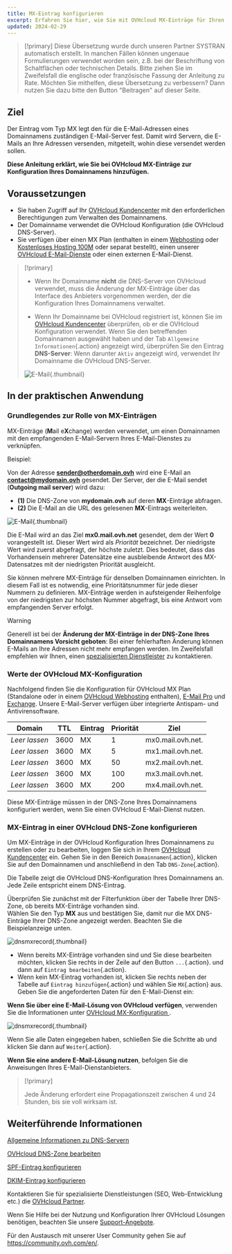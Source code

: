 ```yaml
---
title: MX-Eintrag konfigurieren
excerpt: Erfahren Sie hier, wie Sie mit OVHcloud MX-Einträge für Ihren Domainnamen konfigurieren 
updated: 2024-02-29
---
```


> [!primary]
> Diese Übersetzung wurde durch unseren Partner SYSTRAN automatisch erstellt. In manchen Fällen können ungenaue Formulierungen verwendet worden sein, z.B. bei der Beschriftung von Schaltflächen oder technischen Details. Bitte ziehen Sie im Zweifelsfall die englische oder französische Fassung der Anleitung zu Rate. Möchten Sie mithelfen, diese Übersetzung zu verbessern? Dann nutzen Sie dazu bitte den Button "Beitragen" auf dieser Seite.
>

## Ziel

Der Eintrag vom Typ MX legt den für die E-Mail-Adressen eines Domainnamens zuständigen E-Mail-Server fest. Damit wird Servern, die E-Mails an Ihre Adressen versenden, mitgeteilt, wohin diese versendet werden sollen. 

**Diese Anleitung erklärt, wie Sie bei OVHcloud MX-Einträge zur Konfiguration Ihres Domainnamens hinzufügen.**

## Voraussetzungen

- Sie haben Zugriff auf Ihr [OVHcloud Kundencenter](https://www.ovh.com/auth/?action=gotomanager&from=https://www.ovh.de/&ovhSubsidiary=de) mit den erforderlichen Berechtigungen zum Verwalten des Domainnamens.
- Der Domainname verwendet die OVHcloud Konfiguration (die OVHcloud DNS-Server).
- Sie verfügen über einen MX Plan (enthalten in einem [Webhosting](https://www.ovhcloud.com/de/web-hosting/) oder [Kostenloses Hosting 100M](https://www.ovhcloud.com/de/domains/free-web-hosting/) oder separat bestellt), einen unserer [OVHcloud E-Mail-Dienste](https://www.ovhcloud.com/de/emails/) oder einen externen E-Mail-Dienst.

> [!primary]
>
> - Wenn Ihr Domainname **nicht** die DNS-Server von OVHcloud verwendet, muss die Änderung der MX-Einträge über das Interface des Anbieters vorgenommen werden, der die Konfiguration Ihres Domainnamens verwaltet.
>
> - Wenn Ihr Domainname bei OVHcloud registriert ist, können Sie im [OVHcloud Kundencenter](https://www.ovh.com/auth/?action=gotomanager&from=https://www.ovh.com/de/&ovhSubsidiary=de) überprüfen, ob er die OVHcloud Konfiguration verwendet. Wenn Sie den betreffenden Domainnamen ausgewählt haben und der Tab `Allgemeine Informationen`{.action} angezeigt wird, überprüfen Sie den Eintrag **DNS-Server**: Wenn darunter `Aktiv` angezeigt wird, verwendet Ihr Domainname die OVHcloud DNS-Server.
>
> ![E-Mail](images/dns-servers-enabled.png){.thumbnail}

## In der praktischen Anwendung

### Grundlegendes zur Rolle von MX-Einträgen 

MX-Einträge (**M**ail e**X**change) werden verwendet, um einen Domainnamen mit den empfangenden E-Mail-Servern Ihres E-Mail-Dienstes zu verknüpfen.

Beispiel:

Von der Adresse **sender@otherdomain.ovh** wird eine E-Mail an **contact@mydomain.ovh** gesendet. Der Server, der die E-Mail sendet (**Outgoing mail server**) wird dazu:
- **(1)** Die DNS-Zone von **mydomain.ovh** auf deren **MX**-Einträge abfragen.
- **(2)** Die E-Mail an die URL des gelesenen **MX**-Eintrags weiterleiten.

![E-Mail](images/mx-dns-resolution.png){.thumbnail}

Die E-Mail wird an das Ziel **mx0.mail.ovh.net** gesendet, dem der Wert **0** vorangestellt ist. Dieser Wert wird als *Priorität* bezeichnet. Der niedrigste Wert wird zuerst abgefragt, der höchste zuletzt. Dies bedeutet, dass das Vorhandensein mehrerer Datensätze eine ausbleibende Antwort des MX-Datensatzes mit der niedrigsten Priorität ausgleicht.

Sie können mehrere MX-Einträge für denselben Domainnamen einrichten. In diesem Fall ist es notwendig, eine Prioritätsnummer für jede dieser Nummern zu definieren. MX-Einträge werden in aufsteigender Reihenfolge von der niedrigsten zur höchsten Nummer abgefragt, bis eine Antwort vom empfangenden Server erfolgt.

> [!warning]
>
> Generell ist bei der **Änderung der MX-Einträge in der DNS-Zone Ihres Domainnamens Vorsicht geboten**: Bei einer fehlerhaften Änderung können E-Mails an Ihre Adressen nicht mehr empfangen werden.
> Im Zweifelsfall empfehlen wir Ihnen, einen [spezialisierten Dienstleister](https://partner.ovhcloud.com/de/directory/) zu kontaktieren.

### Werte der OVHcloud MX-Konfiguration <a name="mxovhcloud"></a>

Nachfolgend finden Sie die Konfiguration für OVHcloud MX Plan (Standalone oder in einem [OVHcloud Webhosting](https://www.ovhcloud.com/de/web-hosting/) enthalten), [E-Mail Pro](https://www.ovhcloud.com/de/emails/email-pro/) und [Exchange](https://www.ovhcloud.com/de/emails/). Unsere E-Mail-Server verfügen über integrierte Antispam- und Antivirensoftware.

|Domain|TTL|Eintrag|Priorität|Ziel|
|---|---|---|---|---|
|*Leer lassen*|3600|MX|1|mx0.mail.ovh.net.|
|*Leer lassen*|3600|MX|5|mx1.mail.ovh.net.|
|*Leer lassen*|3600|MX|50|mx2.mail.ovh.net.|
|*Leer lassen*|3600|MX|100|mx3.mail.ovh.net.|
|*Leer lassen*|3600|MX|200|mx4.mail.ovh.net.|

Diese MX-Einträge müssen in der DNS-Zone Ihres Domainnamens konfiguriert werden, wenn Sie einen OVHcloud E-Mail-Dienst nutzen.

### MX-Eintrag in einer OVHcloud DNS-Zone konfigurieren

Um MX-Einträge in der OVHcloud Konfiguration Ihres Domainnamens zu erstellen oder zu bearbeiten, loggen Sie sich in Ihrem [OVHcloud Kundencenter](https://www.ovh.com/auth/?action=gotomanager&from=https://www.ovh.de/&ovhSubsidiary=de) ein. Gehen Sie in den Bereich `Domainnamen`{.action}, klicken Sie auf den Domainnamen und anschließend in den Tab `DNS-Zone`{.action}.

Die Tabelle zeigt die OVHcloud DNS-Konfiguration Ihres Domainnamens an. Jede Zeile entspricht einem DNS-Eintrag.

Überprüfen Sie zunächst mit der Filterfunktion über der Tabelle Ihrer DNS-Zone, ob bereits MX-Einträge vorhanden sind.<br>
Wählen Sie den Typ **MX** aus und bestätigen Sie, damit nur die MX DNS-Einträge Ihrer DNS-Zone angezeigt werden. Beachten Sie die Beispielanzeige unten.

![dnsmxrecord](images/mx-entries-research.png){.thumbnail}

- Wenn bereits MX-Einträge vorhanden sind und Sie diese bearbeiten möchten, klicken Sie rechts in der Zeile auf den Button `...`{.action}. und dann auf `Eintrag bearbeiten`{.action}.
- Wenn kein MX-Eintrag vorhanden ist, klicken Sie rechts neben der Tabelle auf `Eintrag hinzufügen`{.action} und wählen Sie `MX`{.action} aus. Geben Sie die angeforderten Daten für den E-Mail-Dienst ein:

**Wenn Sie über eine E-Mail-Lösung von OVHcloud verfügen**, verwenden Sie die Informationen unter [OVHcloud MX-Konfiguration ](#mxovhcloud).

![dnsmxrecord](images/modify-a-dns-zone-record-mx-step-1.png){.thumbnail}

Wenn Sie alle Daten eingegeben haben, schließen Sie die Schritte ab und klicken Sie dann auf `Weiter`{.action}.

**Wenn Sie eine andere E-Mail-Lösung nutzen**, befolgen Sie die Anweisungen Ihres E-Mail-Dienstanbieters.

> [!primary]
>
> Jede Änderung erfordert eine Propagationszeit zwischen 4 und 24 Stunden, bis sie voll wirksam ist.
>

## Weiterführende Informationen

[Allgemeine Informationen zu DNS-Servern](/pages/web_cloud/domains/dns_server_general_information)

[OVHcloud DNS-Zone bearbeiten](/pages/web_cloud/domains/dns_zone_edit)

[SPF-Eintrag konfigurieren](/pages/web_cloud/domains/dns_zone_spf)

[DKIM-Eintrag konfigurieren](/pages/web_cloud/domains/dns_zone_dkim)

Kontaktieren Sie für spezialisierte Dienstleistungen (SEO, Web-Entwicklung etc.) die [OVHcloud Partner](https://partner.ovhcloud.com/de/directory/).

Wenn Sie Hilfe bei der Nutzung und Konfiguration Ihrer OVHcloud Lösungen benötigen, beachten Sie unsere [Support-Angebote](https://www.ovhcloud.com/de/support-levels/).

Für den Austausch mit unserer User Community gehen Sie auf <https://community.ovh.com/en/>.
